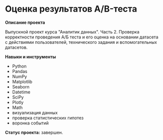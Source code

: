 # Оценка результатов A/B-теста

**Описание проекта**

Выпускной проект курса "Аналитик данных". Часть 2. Проверка корректности проведения А/Б теста и его оценка на основании датасета с действиями пользователей, технического задания и вспомогательных датасетов.

**Навыки и инструменты**
- Python
- Pandas 
- NumPy
- Matplotlib
- Seaborn
- Datetime
- SciPy
- Plotly
- Math
- визуализация данных
- проверка статистических гипотез
- воронка событий

**Статус проекта:** завершен.